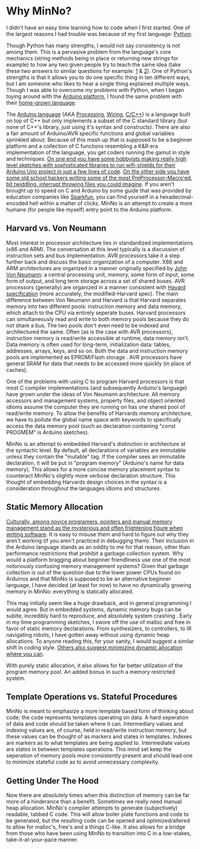 # Why MinNo?

I didn't have an easy time learning how to code when I first started. One of the largest reasons I had trouble was 
because of my first language: [Python](https://www.python.org/).

Though Python has many strengths, I would not say consistency is not among them. This is a pervasive problem from 
the language's core mechanics (string methods being in place or returning new strings for example) to how any two 
given people try to teach the same idea (take these two answers to similar questions for example: [1](http://stackoverflow.com/questions/402504/how-to-determine-the-variable-type-in-python) & [2](http://stackoverflow.com/questions/402504/how-to-determine-the-variable-type-in-python)). 
One of Python's strengths is that it allows you to do one specific thing in ten different ways, but I am someone 
who likes to hear a single thing explained multiple ways. Though I was able to overcome my problems with Python, 
when I began toying around with the [Arduino platform](https://www.arduino.cc/), I found the same 
problem with their [home-grown language](https://www.arduino.cc/en/Reference/HomePage).

The [Arduino language](https://github.com/arduino/Arduino/) (AKA [Processing](http://playground.arduino.cc/Interfacing/Processing), [Wiring](https://blogs.windows.com/buildingapps/2016/09/07/introducing-arduino-wiring-on-windows-10-iot-core/#vYEu3yjHXGsS9ZXE.97), [C/C++](http://forum.arduino.cc/index.php?topic=45492.0)) is a language built on top of C++ but only implements a 
subset of the C standard library (but none of C++'s library, just using it's syntax and constructs). There are also 
a fair amount of Arduino/AVR specific functions and global variables sprinkled about. Because of this mash up that is 
supposed to be a beginner platform and a collection of C functions resembling a K&R era implementation of the language, you 
get coders running the gamut in style and techniques. [On one end you have some hobbyists making really high level 
sketches with sophisticated libraries to run wifi-shields for their Arduino Uno project in just a few lines of 
code](https://www.arduino.cc/en/Guide/ArduinoWiFiShield101). [On the other side you have some old school hackers writing some of the most PreProcessor-Macro'ed, bit 
twiddling, interrupt throwing files you could imagine](http://rcarduino.blogspot.com/2012/11/quick-and-dirty-synth-for-arduino-due.html). If you aren't brought up to speed on C and Arduino by 
some guide that was provided by education companies like [Sparkfun](https://cdn.sparkfun.com/datasheets/Kits/SFE03-0012-SIK.Guide-300dpi-01.pdf), you can find yourself in a 
hexadecimal-encoded hell within a matter of clicks. MinNo is an attempt to create a more humane (for people like 
myself) entry point to the Arduino platform.

## Harvard vs. Von Neumann
Most interest in processor architecture lies in standardized implementations (x86 and ARM). The conversation 
at this level typically is a discussion of instruction sets and bus implementation. AVR processors take it a step further 
back and discuss the basic organization of a computer. X86 and ARM architectures are organized in a manner originally 
specified by [John Von Neumann](http://www.c-jump.com/CIS77/CPU/VonNeumann/lecture.html): a central processing unit, memory, some form of input, some form of output, and long term 
storage across a set of shared buses. AVR processors (generally) are organized in a manner consistent with [Havard specification](http://embeddedknowledge.blogspot.com/2010/02/processor-architectures-harvard-von.html) (more accurately, 
the modified-Harvard spec). The main difference between Von Neumann and Harvard is that Harvard separates memory into 
two different pools: instruction memory and data memory, which attach to the CPU via entirely seperate buses. 
Harvard processors can simultaneously read and write to both memory pools because they do not share a bus. The two pools 
don't even need to be indexed and architectured the same. Often (as is the case with AVR processors), instruction memory is read/write 
accessible at runtime, data memory isn't. Data memory is often used for long-term, initialization data: tables, addresses, 
arrays, keys, and so on. Both the data and instruction memory pools are implemented as EPROM/Flash storage . 
AVR processors have general SRAM for data that needs to be accessed more quickly (in place of caches).

One of the problems with using C to program Harvard processors is that most C compiler implementations (and subsequently Arduino's 
language) have grown under the ideas of Von Neumann architecture. All memory accessors and management systems, property 
files, and object oriented idioms assume the computer they are running on has one shared pool of read/write memory. To 
allow the benefits of Harvards memory architecture, we have to pollute the global name space with keywords to specifically 
access the data memory pool (such as declaration containing "const PROGMEM" is Arduino sketches).

MinNo is an attempt to embedded Harvard's  distinction in architecture at the syntactic level. By default, all 
declarations of variables are immutable unless they contain the "mutable" tag. If the compiler sees an immutable 
declaration, it will be put in "program memory" (Arduino's name for data memory). This allows for a more concise 
memory placement syntax to counteract MinNo's slightly more verbose declaration structure. This thought of embedding 
Harvards design choices in the syntax is a consideration throughout the languages idioms and structures.

## Static Memory Allocation
[Culturally, among novice programers, pointers and manual memory management stand as the mysterious and often frightening 
figure when writing software](http://stackoverflow.com/questions/4025768/what-do-people-find-difficult-about-c-pointers). It is easy to misuse them and hard to figure out why they aren't working (if you aren't 
practiced in debugging them). Their inclusion in the Arduino language stands as an oddity to me for that reason, other than 
performance restrictions that prohibit a garbage collection system. Why would a platform bragging about beginner friendliness 
use one of the most notoriously confusing memory management systems? Given that garbage collection is out of the question 
due to the lower power CPUs found on Arduinos and that MinNo is supposed to be an alternative beginner language, I have decided (at least 
for now) to have no dynamically growing memory in MinNo: everything is statically allocated.

This may initially seem like a huge drawback, and in general programming I would agree. But in embedded systems, dynamic 
memory bugs can be sublte, incredibly hard to reproduce, and absolutely system crashing . Early in my 
time programming sketches, I swore off the use of malloc and free in favor of static memory declarations. From 
synthesizers, to controllers, to IR navigating robots, I have gotten away without using dynamic heap allocations. 
To anyone reading this, for your sanity, I would suggest a similar shift in coding style. [Others also suggest minimizing dynamic 
allocation where you can](http://web-engineering.info/node/30). 

With purely static allocation, it also allows for far better utilization of the program memory pool. An added bonus in such a 
memory restricted system. 

## Template Operations vs. Stateful Procedures
MinNo is meant to emphasize a more template based form of thinking about code; the code represents templates operating on 
data. A hard seperation of data and code should be taken where it can. Intermediary values and indexing values are, of 
course, held in read/write instruction memory, but these values can be thought of as markers and states in templates. 
Indexes are markers as to what templates are being applied to. Intermediate values are states in between templates 
operations. This mind set keep the seperation of memory pools more consistently present and should lead one to 
minimize stateful code as to avoid unnecessary complexity.

## Getting Under The Hood
Now there are absolutely times when this distinction of memory can be far more of a hinderance than a benefit. Sometimes we 
really need manual heap allocation. MinNo's compiler attempts to generate (subjectively) readable, tabbed 
C code. This will allow boiler plate functions and code to be generated, but the resulting code can be opened and 
optimized/altered to allow for malloc's, free's and a things C-like. It also allows for a bridge from those who have 
been using MinNo to transition into C in a low-stakes, take-it-at-your-pace manner.
